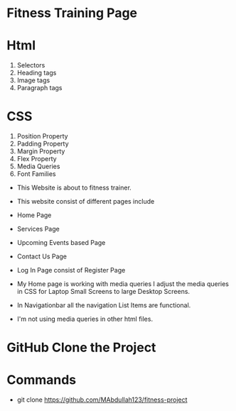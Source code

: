 # Fitness Training Page

# Html
1) Selectors
2) Heading tags
3) Image tags
4) Paragraph tags

# CSS
1) Position Property
2) Padding Property
3) Margin Property
4) Flex Property
5) Media Queries
6) Font Families 

- This Website is about to fitness trainer.
- This website consist of different pages include
- Home Page
- Services Page
- Upcoming Events based Page
- Contact Us Page
- Log In Page consist of Register Page


- My Home page is working with media queries
  I adjust the media queries in CSS for Laptop Small Screens 
  to large Desktop Screens.
- In Navigationbar all the navigation List Items are functional.
- I'm not using media queries in other html files.

# GitHub Clone the Project

# Commands
- git clone https://github.com/MAbdullah123/fitness-project